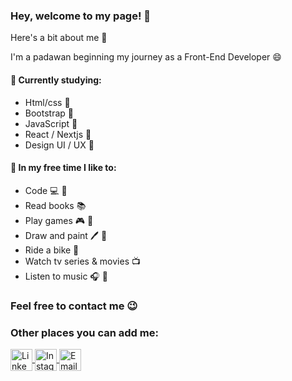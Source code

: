 ### Hey, welcome to my page! 👋

Here's a bit about me 💛

I'm a padawan beginning my journey as a Front-End Developer :smile:

#### :telescope: Currently studying:

- Html/css :milky_way:
- Bootstrap :milky_way:
- JavaScript :milky_way:
- React / Nextjs :milky_way:
- Design UI / UX :milky_way:
 

#### :palm_tree: In my free time I like to:

- Code :computer: :purple_heart:
- Read books :books:
- Play games :video_game: :space_invader:
- Draw and paint :pen: :art:
- Ride a bike :bicyclist:
- Watch tv series & movies :tv:
- Listen to music :headphones: :musical_note:

### Feel free to contact me :wink:

### Other places you can add me:
<a href="https://www.linkedin.com/in/laissbarreto/">
<img align ="center" alt="Linkedin de Laís Barreto" height="35" width="35" src="https://image.flaticon.com/icons/png/128/145/145807.png">
</a>
<a href="https://www.instagram.com/laissbarreto/">
<img align ="center" alt="Instagram de Laís Barreto" height="35" width="35" src="https://image.flaticon.com/icons/png/128/2111/2111463.png">
</a>
<a href="mailto:lais2barreto@gmail.com">
<img align ="center" alt="Email de Laís barreto" height="35" width="35" src="https://image.flaticon.com/icons/png/512/2111/2111450.png">
</a>
<br>
<br>

<!--
**Lais2Barreto/Lais2Barreto** is a ✨ _special_ ✨ repository because its `README.md` (this file) appears on your GitHub profile.

Here are some ideas to get you started:

- 🔭 I’m currently working on ...
- 🌱 I’m currently learning ...
- 👯 I’m looking to collaborate on ...
- 🤔 I’m looking for help with ...
- 💬 Ask me about ...
- 📫 How to reach me: ...
- 😄 Pronouns: ...
- ⚡ Fun fact: ...
-->
